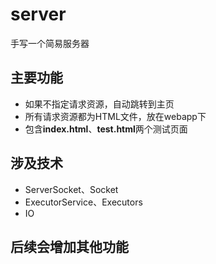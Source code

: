 # server
手写一个简易服务器
## 主要功能
- 如果不指定请求资源，自动跳转到主页
- 所有请求资源都为HTML文件，放在webapp下
- 包含**index.html**、**test.html**两个测试页面
## 涉及技术
- ServerSocket、Socket
- ExecutorService、Executors
- IO
## 后续会增加其他功能
